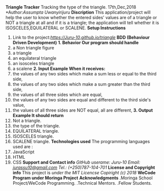 **Triangle Tracker**
Tracking the type of the triangle. 17th,Dec,2018
*Author:*Assumpta Uwanyirijuru*
**Discription**
This application/project will help the user to know whether the entered sides' values are of a triangle or NOT a triangle at all and if it is a triangle; the application will tell whether it is ISOSCELES,EQUILATERAL or SCALENE.
**Setup Instructions**
1. Link to the project:*https://Juru-10.github.io/triangle*
**BDD (Behaviour Driven Development)**
**1. Behavior
Our program should handle**
1. a Non triangle figure
2. a triangle
3. an equilateral triangle
4. an isosceles triangle
5. a scalene
**2. Input Example
When it receives:**
1. the values of any two sides which make a sum less or equal to the third side,
2. the values of any two sides which make a sum greater than the third side,
3. the values of all three sides which are equal,
4. the values of any two sides are equal and different to the third side's value,
5. the values of all three sides are NOT equal, all are different,
**3. Output Example
It should return**
1. Not a triangle.
2. the type of the triangle.
3. EQUILATERAL triangle.
4. ISOSCELES triangle.
5. SCALENE triangle.
**Technologies used**
The programming languages used are :
1. JavaScript
2. HTML
3. CSS
**Support and Contact info**
*GitHub userame: Juru-10*
*Email: jurassu10@gmail.com*
*Tel.: (+250)787-104-701*
**License and Copyright info**
This project is *under the MIT Licencse
Copiright (c) 2018* **WeCode Program under Moringa Project**
**Acknowledgments**
.Moringa School Project/WeCode Programming.
.Technical Mentors.
.Fellow Students.
